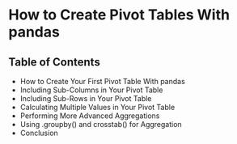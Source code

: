 # How to Create Pivot Tables With pandas

## Table of Contents

- How to Create Your First Pivot Table With pandas
- Including Sub-Columns in Your Pivot Table
- Including Sub-Rows in Your Pivot Table
- Calculating Multiple Values in Your Pivot Table
- Performing More Advanced Aggregations
- Using .groupby() and crosstab() for Aggregation
- Conclusion